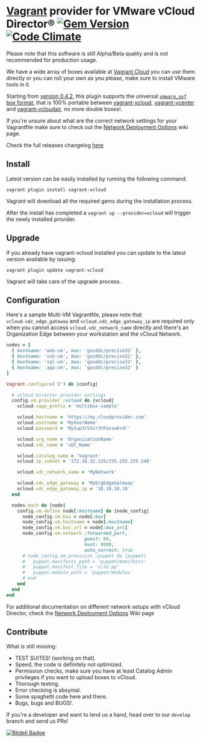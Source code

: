 [Vagrant](http://www.vagrantup.com) provider for VMware vCloud Director® [![Gem Version](https://badge.fury.io/rb/vagrant-vcloud.svg)](http://badge.fury.io/rb/vagrant-vcloud) [![Code Climate](https://codeclimate.com/github/frapposelli/vagrant-vcloud/badges/gpa.svg)](https://codeclimate.com/github/frapposelli/vagrant-vcloud)
=============

Please note that this software is still Alpha/Beta quality and is not recommended for production usage.

We have a wide array of boxes available at [Vagrant Cloud](https://vagrantcloud.com/gosddc) you can use them directly or you can roll your own as you please, make sure to install VMware tools in it.

Starting from [version 0.4.2](../../releases/tag/v0.4.2), this plugin supports the universal [```vmware_ovf``` box format](https://github.com/gosddc/packer-post-processor-vagrant-vmware-ovf/wiki/vmware_ovf-Box-Format), that is 100% portable between [vagrant-vcloud](https://github.com/frapposelli/vagrant-vcloud), [vagrant-vcenter](https://github.com/gosddc/vagrant-vcenter) and [vagrant-vcloudair](https://github.com/gosddc/vagrant-vcloudair), no more double boxes!.

If you're unsure about what are the correct network settings for your Vagrantfile make sure to check out the [Network Deployment Options](https://github.com/frapposelli/vagrant-vcloud/wiki/Network-Deployment-Options) wiki page.

Check the full releases changelog [here](../../releases)

Install
-------------

Latest version can be easily installed by running the following command:

```vagrant plugin install vagrant-vcloud```

Vagrant will download all the required gems during the installation process.

After the install has completed a ```vagrant up --provider=vcloud``` will trigger the newly installed provider.

Upgrade
-------------

If you already have vagrant-vcloud installed you can update to the latest version available by issuing:

```vagrant plugin update vagrant-vcloud```

Vagrant will take care of the upgrade process.

Configuration
-------------

Here's a sample Multi-VM Vagrantfile, please note that ```vcloud.vdc_edge_gateway``` and ```vcloud.vdc_edge_gateway_ip``` are required only when you cannot access ```vcloud.vdc_network_name``` directly and there's an Organization Edge between your workstation and the vCloud Network.

```ruby
nodes = [
  { hostname: 'web-vm', box: 'gosddc/precise32' },
  { hostname: 'ssh-vm', box: 'gosddc/precise32' },
  { hostname: 'sql-vm', box: 'gosddc/precise32' },
  { hostname: 'app-vm', box: 'gosddc/precise32' }
]

Vagrant.configure('2') do |config|

  # vCloud Director provider settings
  config.vm.provider :vcloud do |vcloud|
    vcloud.vapp_prefix = 'multibox-sample'

    vcloud.hostname = 'https://my.cloudprovider.com'
    vcloud.username = 'MyUserName'
    vcloud.password = 'MySup3rS3cr3tPassw0rd!'

    vcloud.org_name = 'OrganizationName'
    vcloud.vdc_name = 'vDC_Name'

    vcloud.catalog_name = 'Vagrant'
    vcloud.ip_subnet = '172.16.32.125/255.255.255.240'

    vcloud.vdc_network_name = 'MyNetwork'

    vcloud.vdc_edge_gateway = 'MyOrgEdgeGateway'
    vcloud.vdc_edge_gateway_ip = '10.10.10.10'
  end

  nodes.each do |node|
    config.vm.define node[:hostname] do |node_config|
      node_config.vm.box = node[:box]
      node_config.vm.hostname = node[:hostname]
      node_config.vm.box_url = node[:box_url]
      node_config.vm.network :forwarded_port,
                             guest: 80,
                             host: 8080,
                             auto_correct: true
      # node_config.vm.provision :puppet do |puppet|
      #   puppet.manifests_path = 'puppet/manifests'
      #   puppet.manifest_file = 'site.pp'
      #   puppet.module_path = 'puppet/modules'
      # end
    end
  end
end
```

For additional documentation on different network setups with vCloud Director, check the [Network Deployment Options](../../wiki/Network-Deployment-Options) Wiki page

Contribute
-------------

What is still missing:

- TEST SUITES! (working on that).
- Speed, the code is definitely not optimized.
- Permission checks, make sure you have at least Catalog Admin privileges if you want to upload boxes to vCloud.
- Thorough testing.
- Error checking is absymal.
- Some spaghetti code here and there.
- Bugs, bugs and BUGS!.

If you're a developer and want to lend us a hand, head over to our ```develop``` branch and send us PRs!


[![Bitdeli Badge](https://d2weczhvl823v0.cloudfront.net/frapposelli/vagrant-vcloud/trend.png)](https://bitdeli.com/free "Bitdeli Badge")

